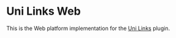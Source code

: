 # Uni Links Web

This is the Web platform implementation for the
[Uni Links](https://pub.dev/packages/uni_links) plugin.
